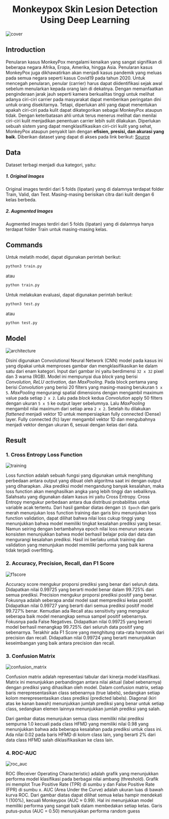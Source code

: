 <h1 align="center">Monkeypox Skin Lesion Detection Using Deep Learning</h1>

![cover](https://github.com/user-attachments/assets/e329ab76-603f-4c6a-aec2-d0980b230699)

## Introduction
Penularan kasus MonkeyPox mengalami kenaikan yang sangat signifikan di beberapa negara Afrika, Eropa, Amerika, hingga Asia. Penularan kasus MonkeyPox juga dikhawatirkan akan menjadi kasus pandemik yang meluas pada semua negara seperti kasus Covid19 pada tahun 2020. Untuk mencegah penularan, penular (carrier) harus dapat diidentifikasi sejak awal sebelum menularkan kepada orang lain di dekatnya. Dengan memanfaatkan penginderaan jarak jauh seperti kamera berkualitas tinggi untuk melihat adanya ciri-ciri carrier pada masyarakat dapat memberikan peringatan dini untuk orang disekitarnya. Tetapi, diperlukan ahli yang dapat menentukan apakah ciri-ciri pada kulit dapat dikategorikan sebagai MonkeyPox ataupun tidak. Dengan keterbatasan ahli untuk terus menerus melihat dan menilai ciri-ciri kulit menjadikan penentuan carrier lebih sulit dilakukan. Diperlukan sebuah sistem yang dapat mengklasifikasikan ciri-ciri kulit yang sehat, MonkeyPox ataupun penyakit lain dengan **efisien, presisi, dan akurasi yang baik.** Diberikan dataset yang dapat di akses pada link berikut: [Source](https://www.kaggle.com/datasets/joydippaul/mpox-skin-lesion-dataset-version-20-msld-v20/data)

## Data
Dataset terbagi menjadi dua kategori, yaitu:
##### 1. Original Images
Original images terdiri dari 5 folds (lipatan) yang di dalamnya terdapat folder Train, Valid, dan Test. Masing-masing berisikan citra dari kulit dengan 6 kelas berbeda.

##### 2. Augmented Images
Augmented images terdiri dari 5 folds (lipatan) yang di dalamnya hanya terdapat folder Train untuk masing-masing kelas.

## Commands
Untuk melatih model, dapat digunakan perintah berikut:
```python
python3 train.py
```
atau
```python
python train.py
```

Untuk melakukan evaluasi, dapat digunakan perintah berikut:
```python
python3 test.py
```
atau
```python
python test.py
```

## Model
![architecture](https://github.com/user-attachments/assets/7c2e6d50-90d1-4912-90d0-81abb1c3f296)

Disini digunakan Convolutional Neural Network (CNN) model pada kasus ini yang dipakai untuk memproses gambar dan mengklasifikasikan ke dalam satu dari enam kategori. Input dari gambar ini yaitu berdimensi `32 x 32` pixel dan 3 warna (RGB). Model ini mempunyai dua *block* yang berisi *Convolution, ReLU activation,* dan *MaxPooling*. Pada block pertama yang berisi *Convolution* yang berisi 20 filters yang masing-masing berukuran `5 x 5`. *MaxPooling* mengurangi spatial dimensions dengan mengambil maximum value pada setiap `2 x 2`. Lalu pada *block* kedua *Convolution* apply 50 filters dengan ukuran `5 x 5` ke output layer sebelumnya. Lalu *MaxPooling* mengambil nilai maximum dari setiap area `2 x 2`. Setelah itu dilakukan *flattened* menjadi vektor 1D untuk mempersiapkan fully connected (Dense) layer. Fully connected (fc) layer mengambil vektor 1D dan mengubahnya menjadi vektor dengan ukuran 6, sesuai dengan kelas dari data.

## Result
### 1. Cross Entropy Loss Function
![training](https://github.com/user-attachments/assets/01335a33-24c1-4130-81db-654c3cec8c71)

Loss function adalah sebuah fungsi yang digunakan untuk menghitung perbedaan antara output yang dibuat oleh algoritma saat ini dengan output yang diharapkan. Jika prediksi model mengandung banyak kesalahan, maka loss function akan menghasilkan angka yang lebih tinggi dan sebaliknya. Salahsatu yang digunakan dalam kasus ini yaitu Cross Entropy. Cross Entropy mengukur perbedaan antara dua distribusi probabilitas untuk variable acak tertentu. Dari hasil gambar diatas dengan `15 Epoch` dan garis merah menunjukan loss function training dan garis biru menunjukan loss function validation, dapat dilihat bahwa nilai loss cukup tinggi yang menunjukkan bahwa model memiliki tingkat kesalahan prediksi yang besar. Namun seiring dengan bertambahnya epoch nilai loss menurun secara konsisten menunjukkan bahwa model berhasil belajar pola dari data dan mengurangi kesalahan prediksi. Hasil ini berlaku untuk training dan validation yang menunjukan model memiliki performa yang baik karena tidak terjadi overfitting.

### 2. Accuracy, Precision, Recall, dan F1 Score
![f1score](https://github.com/user-attachments/assets/9222f182-98d3-452b-8f2f-fa2d8eb1243c)

Accuracy score mengukur proporsi prediksi yang benar dari seluruh data. Didapatkan nilai 0.99725 yang berarti model benar dalam 99.725% dari semua prediksi. Precision mengukur proporsi prediksi positif yang benar. Fokusnya adalah seberapa andal model saat memprediksi kelas positif. Didapatkan nilai 0.99727 yang berarti dari semua prediksi positif model 99.727% benar. Kemudian ada Recall atau sensitivity yang mengukur seberapa baik model menangkap semua sampel positif sebenarnya. Fokusnya pada False Negatives. Didapatkan nilai 0.99725 yang berarti model berhasil menangkap 99.725% dari seluruh data positif yang sebenarnya. Terakhir ada F1 Score yang menghitung rata-rata harmonik dari precision dan recall. Didapatkan nilai 0.99724 yang berarti menunjukkan keseimbangan yang baik antara precision dan recall.

### 3. Confusion Matrix
![confusion_matrix](https://github.com/user-attachments/assets/86122326-340b-4cbb-af92-de8e3f28c7cf)

Confusion matrix adalah representasi tabular dari kinerja model klasifikasi. Matrix ini menunjukkan perbandingan antara nilai aktual (label sebenarnya) dengan prediksi yang dihasilkan oleh model. Dalam confusion matrix, setiap baris merepresentasikan class sebenarnya (true labels), sedangkan setiap kolom merepresentasikan class prediksi (predicted labels). Diagonal (kiri atas ke kanan bawah) menunjukkan jumlah prediksi yang benar untuk setiap class, sedangkan elemen lainnya menunjukkan jumlah prediksi yang salah.

Dari gambar diatas menunjukan semua class memiliki nilai prediksi sempurna 1.0 kecuali pada class HFMD yang memiliki nilai 0.98 yang menunjukkan bahwa ada beberapa kesalahan pada prediksi untuk class ini. Ada nilai 0.02 pada baris HFMD di kolom class lain, yang berarti 2% dari data class HFMD salah diklasifikasikan ke class lain.

### 4. ROC-AUC
![roc_auc](https://github.com/user-attachments/assets/77478c74-84d9-494b-86b8-f31a9fee4a84)

ROC (Receiver Operating Characteristic) adalah grafik yang menunjukkan performa model klasifikasi pada berbagai nilai ambang (threshold). Grafik ini memplot True Positive Rate (TPR) di sumbu y dan False Positive Rate (FPR) di sumbu x. AUC (Area Under the Curve) adalah ukuran luas di bawah kurva ROC. Dari gambar diatas dapat dilihat semua kelas hampir mendekati 1 (100%), kecuali Monkeypox (AUC ≈ 0.99). Hal ini menunjukkan model memiliki performa yang sangat baik dalam membedakan setiap kelas. Garis putus-putus (AUC = 0.50) menunjukkan performa random guess